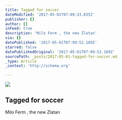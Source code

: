 ```yaml
---
title: Tagged for soccer
dateModified: '2017-05-01T07:09:33.835Z'
publisher: {}
author: []
inFeed: true
description: 'Milo Ferm , the new Zlatan'
via: {}
datePublished: '2017-05-01T07:09:52.169Z'
starred: false
datePublishedOriginal: '2017-05-01T07:09:52.169Z'
sourcePath: _posts/2017-05-01-tagged-for-soccer.md
_type: Article
_context: 'http://schema.org'

---
```

<article style=""><img src="https://imgflo.herokuapp.com/graph/2b2431f8e7ba7b0/7b63726980027258457015ba2fd6c127/croprotate.jpg?cropheight=2592&amp;cropwidth=1944&amp;degrees=-270&amp;input=https%3A%2F%2Fthe-grid-user-content.s3-us-west-2.amazonaws.com%2F5d3aaabc-752f-4062-8b19-531d38fb3f88.jpg&amp;x=0&amp;y=0" /><h1>Tagged for soccer</h1><p>Milo Ferm , the new Zlatan</p></article>